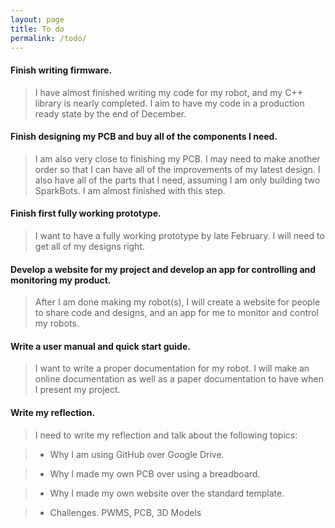 ```yaml
---
layout: page
title: To do
permalink: /todo/
---
```

#### Finish writing firmware.
>I have almost finished writing my code for my robot, and my C++ library is nearly completed.  I aim to have my code in a production ready state by the end of December.

#### Finish designing my PCB and buy all of the components I need.
>I am also very close to finishing my PCB.  I may need to make another order so that I can have all of the improvements of my latest design.  I also have all of the parts that I need, assuming I am only building two SparkBots.  I am almost finished with this step.

#### Finish first fully working prototype.
>I want to have a fully working prototype by late February.  I will need to get all of my designs right.

#### Develop a website for my project and develop an app for controlling and monitoring my product.
>After I am done making my robot(s), I will create a website for people to share code and designs, and an app for me to monitor and control my robots.

#### Write a user manual and quick start guide.
>I want to write a proper documentation for my robot.  I will make an online documentation as well as a paper documentation to have when I present my project.

#### Write my reflection.

> I need to write my reflection and talk about the following topics:

>* Why I am using GitHub over Google Drive.

>* Why I made my own PCB over using a breadboard.

>* Why I made my own website over the standard template.

>* Challenges.  PWMS, PCB, 3D Models

